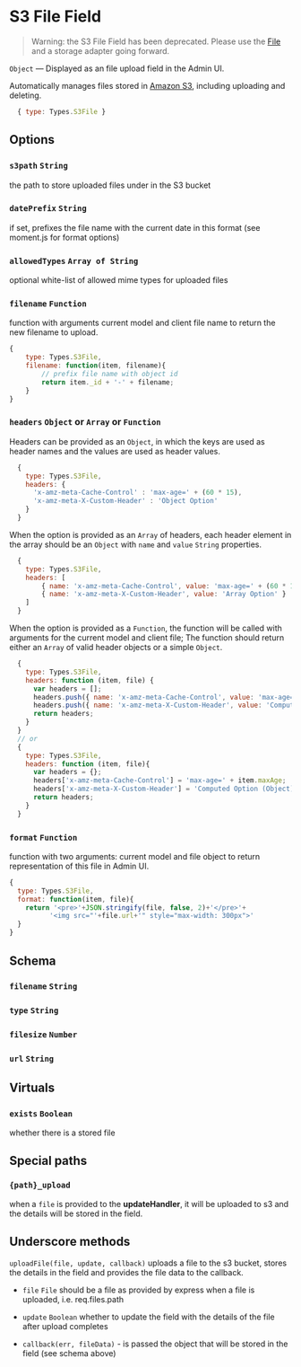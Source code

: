 # S3 File Field

> Warning: the S3 File Field has been deprecated. Please use the [File](/field/File) and a storage adapter going forward.


`Object` — Displayed as an file upload field in the Admin UI.

Automatically manages files stored in [Amazon S3](http://aws.amazon.com/s3), including uploading and deleting.

```js
  { type: Types.S3File }
```

## Options

### `s3path` `String`
the path to store uploaded files under in the S3 bucket

### `datePrefix` `String`
if set, prefixes the file name with the current date in this format (see moment.js for format options)

### `allowedTypes` `Array of String`
optional white-list of allowed mime types for uploaded files

### `filename` `Function`
function with arguments current model and client file name to return the new filename to upload.

```js
{
	type: Types.S3File,
	filename: function(item, filename){
		// prefix file name with object id
		return item._id + '-' + filename;
	}
}
```
### `headers` `Object` or `Array` or `Function`

Headers can be provided as an `Object`, in which the keys are used as header names and the values are used as header values.

```js
  {
    type: Types.S3File,
    headers: {
      'x-amz-meta-Cache-Control' : 'max-age=' + (60 * 15),
      'x-amz-meta-X-Custom-Header' : 'Object Option'
    }
  }
```
When the option is provided as an `Array` of headers, each header element in the array should be an `Object` with `name` and `value` `String` properties.

```js
  {
  	type: Types.S3File,
  	headers: [
  		{ name: 'x-amz-meta-Cache-Control', value: 'max-age=' + (60 * 15) },
  		{ name: 'x-amz-meta-X-Custom-Header', value: 'Array Option' }
  	]
  }
```

When the option is provided as a `Function`, the function will be called with arguments for the current model and client file; The function should return either an `Array` of valid header objects or a simple `Object`.

```js
  {
    type: Types.S3File,
    headers: function (item, file) {
      var headers = [];
      headers.push({ name: 'x-amz-meta-Cache-Control', value: 'max-age=' + item.maxAge });
      headers.push({ name: 'x-amz-meta-X-Custom-Header', value: 'Computed Option (Array)' });
      return headers;
    }
  }
  // or
  {
    type: Types.S3File,
    headers: function (item, file){
      var headers = {};
      headers['x-amz-meta-Cache-Control'] = 'max-age=' + item.maxAge;
      headers['x-amz-meta-X-Custom-Header'] = 'Computed Option (Object)';
      return headers;
    }
  }
```
### `format` `Function`
function with two arguments: current model and file object to return representation of this file in Admin UI.

```js
{
  type: Types.S3File,
  format: function(item, file){
    return '<pre>'+JSON.stringify(file, false, 2)+'</pre>'+
          '<img src="'+file.url+'" style="max-width: 300px">'
  }
}
```

## Schema

### `filename` `String`

### `type` `String`

### `filesize` `Number`

### `url` `String`

## Virtuals

### `exists` `Boolean`
whether there is a stored file

## Special paths

### `{path}_upload`
when a `file` is provided to the **updateHandler**, it will be uploaded to s3 and the details will be stored in the field.

## Underscore methods

`uploadFile(file, update, callback)`
uploads a file to the s3 bucket, stores the details in the field and provides the file data to the callback.

* `file` `File` should be a file as provided by express when a file is uploaded, i.e. req.files.path

* `update` `Boolean` whether to update the field with the details of the file after upload completes

* `callback(err, fileData)` - is passed the object that will be stored in the field (see schema above)
